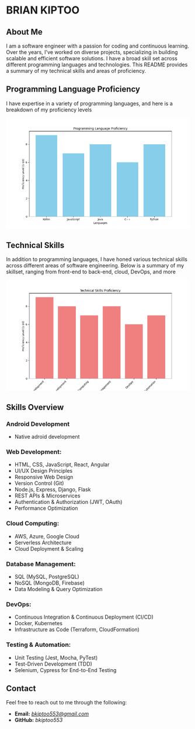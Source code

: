 # **BRIAN KIPTOO**

## **About Me**
I am a software engineer with a passion for coding and continuous learning. 
Over the years, I've worked on diverse projects, specializing in building scalable and efficient software solutions. 
I have a broad skill set across different programming languages and technologies. 
This README provides a summary of my technical skills and areas of proficiency.

## **Programming Language Proficiency**
I have expertise in a variety of programming languages, and here is a breakdown of my proficiency levels

![Programming Language Proficiency](programminglp.png)

## **Technical Skills**
In addition to programming languages, I have honed various technical skills across different areas of software engineering. 
Below is a summary of my skillset, ranging from front-end to back-end, cloud, DevOps, and more

![Technical Skills Proficiency](technicalsp.png)

## **Skills Overview**
### **Android Development**
* Native adroid development
### **Web Development:**
* HTML, CSS, JavaScript, React, Angular
* UI/UX Design Principles
* Responsive Web Design
* Version Control (Git)
* Node.js, Express, Django, Flask
* REST APIs & Microservices
* Authentication & Authorization (JWT, OAuth)
* Performance Optimization
### **Cloud Computing:**
* AWS, Azure, Google Cloud
* Serverless Architecture
* Cloud Deployment & Scaling
### **Database Management:**
* SQL (MySQL, PostgreSQL)
* NoSQL (MongoDB, Firebase)
* Data Modeling & Query Optimization
### **DevOps:**
* Continuous Integration & Continuous Deployment (CI/CD)
* Docker, Kubernetes
* Infrastructure as Code (Terraform, CloudFormation)
### **Testing & Automation:**
* Unit Testing (Jest, Mocha, PyTest)
* Test-Driven Development (TDD)
* Selenium, Cypress for End-to-End Testing


## **Contact**
Feel free to reach out to me through the following:
* **Email:** *bkiptoo553@gmail.com*
* **GitHub:** *bkiptoo553*
